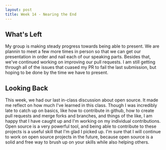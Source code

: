 ```yaml
---
layout: post
title: Week 14 - Nearing the End
---
```


## What's Left
My group is making steady progress towards being able to present. We are plannin to meet a few more times in person so that we can get our presentation in order and nail each of our speaking parts. Besides that, we've continued working on improving our pull requests. I am still getting through all of the issues that cuased my PR to fail the last submission, but hoping to be done by the time we have to present.

## Looking Back
This week, we had our last in-class discussion about open source. It made me reflect on how much I've learned in this class. Though I was incredibly late to catch up on basics, like how to contribute in github, how to create pull requests and merge forks and branches, and things of the like, I am happy that I have caught up and I'm working on my individual contributions. Open source is a very powerful tool, and being able to contribute to these projects is a useful skill that I'm glad I picked up. I'm sure that I will continue to work on open source projects in the future, because open source is a solid and free way to brush up on your skills while also helping others.



